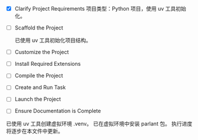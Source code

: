 - [x] Clarify Project Requirements
  项目类型：Python 项目，使用 uv 工具初始化。

- [ ] Scaffold the Project

  已使用 uv 工具初始化项目结构。

 - [ ] Customize the Project
 - [ ] Install Required Extensions
 - [ ] Compile the Project
 - [ ] Create and Run Task
 - [ ] Launch the Project
 - [ ] Ensure Documentation is Complete


 已使用 uv 工具创建虚拟环境 .venv。
 已在虚拟环境中安装 parlant 包。
 执行进度将逐步在本文件中更新。
